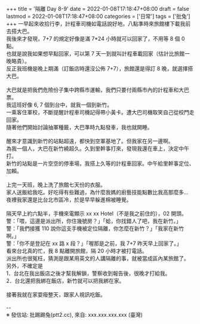 +++
title = '隔離 Day 8-9'
date = 2022-01-08T17:18:47+08:00
draft = false
lastmod = 2022-01-08T17:18:47+08:00
categories = ['日常']
tags = ['批兔']
+++
一早起來收拾行李，計程車司機如電話說好地，八點準時來旅館樓下載我前去搭大巴。<br>
我後來才發現，7+7 的規定好像是滿 7*24 小時就可以回家了，不用等 8 個 0 點。<br>
也就是說我如果想早點回家，可以第 7 天一到就叫計程車載回家（估計比旅館一晚略貴）。<br>
反正我班機是晚上期滿（訂飯店時還沒公佈 7+7），旅館還是得訂 8 晚，就選擇搭大巴。<br>
<br>
大巴就是把我們危險份子集中跨縣市運輸，我們只要付兩縣市內的計程車和大巴票。<br>
我這班好像 6, 7 個到台中，就我一個到新竹。<br>
一乘客住軍校，不斷提醒計程車司機記得帶小黃卡。遭大巴司機取笑自己從校門走回家。<br>
隨著他們開始討論抽軍種籤，大巴準時九點發車，我也就開睡。<br>
<br>
醒來才意識到新竹的站點超遠，都快到空軍基地了。但我家在另一邊啊。<br>
為我一個人，大巴在新竹繞超久。久到里幹事打來，發現我還在車上，決定中午打。<br>
新竹的站點是一片空空的停車場，我搭上久等的計程車回家。中午給里幹事定位、加賴。<br>
<br>
上完一天班，晚上洗了旅館七天份的衣服。<br>
家人送飯給我吃。好吃得有些難過，為什麼我媽的廚藝技能點數比我高那麼多…<br>
夜裡我家還是比台北市區冷，於是早早躲進棉被睡覺。<br>
<br>
隔天早上約六點半，手機來電顯示 xx xx Hotel（不是我之前住的），02 開頭。<br>
警：「喂，這邊是派出所，你住幾號房？」「蛤，你找錯人了吧，我在新竹。」<br>
警：「我們接獲 110 說你這支手機被定位隔離，你怎麼在新竹？」「我家在新竹啊。」<br>
警：「你不是登記在 xx 路 x 段？」「喔那是之前，我 7+7 昨天早上回家了。」<br>
看來台北真的忙，我 8 點離開旅館，隔 20 小時才被打電話。<br>
派出所也很冤枉，猜測是跟某用英文的人講隔離的事，就被當成區內某旅館了。<br>
另外，不確定是<br>
1．台北在我出飯店之後才幫我解鎖，警察收到報告後，很晚才打給我。<br>
2．台北還把我綁在飯店，新竹就可以把我綁在家。<br>
<br>
接著我就在家耍癈整天，跟家人視訊吃飯。<br>
<br>
--<br>
※ 發信站: 批踢踢兔(ptt2.cc), 來自: xxx.xxx.xxx.xxx (臺灣)<br>

